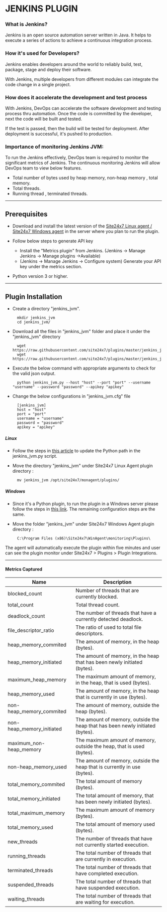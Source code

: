                                 
# JENKINS PLUGIN
                                                                                               

### What is Jenkins?
	
 Jenkins is an open source automation server written in Java. It helps to execute a series of actions to achieve a continuous integration process. 



### How it's used for Developers?

 Jenkins enables developers around the world to reliably build, test, package, stage and deploy their software.

 With Jenkins, multiple developers from different modules can integrate the code change in a single project. 

### How does it accelerate the development and test process 

 With Jenkins, DevOps can accelerate the software development and testing process thru automation. Once the code is committed by the developer, next the code will be built and tested.

 If the test is passed, then the build will be tested for deployment. After deployment is successful, it's pushed to production.



### Importance of monitoring Jenkins JVM:

To run the Jenkins effectively, DevOps team is required to monitor the significant metrics of Jenkins. The continuous monitoring Jenkins will allow DevOps team to view below features.

- Total number of bytes used by heap memory, non-heap memory , total memory.
- Total threads.
- Running thread , terminated threads.

---

## Prerequisites

- Download and install the latest version of the [Site24x7 Linux agent / Site24x7 Windows agent](https://www.site24x7.com/app/client#/admin/inventory/add-monitor) in the server where you plan to run the plugin. 

- Follow below steps to generate API key 
	- Install the "Metrics plugin" from Jenkins. (Jenkins -> Manage Jenkins -> Manage plugins ->Available)
	- (Jenkins -> Manage Jenkins -> Configure system) Generate your API key under the metrics section.
 - Python version 3 or higher.

---

## Plugin Installation  

- Create a directory "jenkins_jvm".
  
  		mkdir jenkins_jvm
  		cd jenkins_jvm/
  
- Download all the files in "jenkins_jvm" folder and place it under the "jenkins_jvm" directory

		wget https://raw.githubusercontent.com/site24x7/plugins/master/jenkins_jvm/jenkins_jvm.py
		wget https://raw.githubusercontent.com/site24x7/plugins/master/jenkins_jvm/jenkins_jvm.cfg


- Execute the below command with appropriate arguments to check for the valid json output.  

		python jenkins_jvm.py --host "host" --port "port" --username "username" --password "password" --apikey "apikey"
		
- Change the below configurations in "jenkins_jvm.cfg" file

		[jenkins_jvm]
		host = "host"
		port = "port"
		username = "username"
		password = "password"
		apikey = "apikey"

##### Linux 

- Follow the steps in [this article](https://support.site24x7.com/portal/en/kb/articles/updating-python-path-in-a-plugin-script-for-linux-servers) to update the Python path in the jenkins_jvm.py script.

- Move the directory "jenkins_jvm" under Site24x7 Linux Agent plugin directory : 

		mv jenkins_jvm /opt/site24x7/monagent/plugins/
  
##### Windows 

- Since it's a Python plugin, to run the plugin in a Windows server please follow the steps in [this link](https://support.site24x7.com/portal/en/kb/articles/run-python-plugin-scripts-in-windows-servers). The remaining configuration steps are the same.


- Move the folder "jenkins_jvm" under Site24x7 Windows Agent plugin directory : 

		C:\Program Files (x86)\Site24x7\WinAgent\monitoring\Plugins\

The agent will automatically execute the plugin within five minutes and user can see the plugin monitor under Site24x7 > Plugins > Plugin Integrations.

---

#### Metrics Captured


Name		            	| Description
---         		   	|   ---
blocked_count                   |                   Number of threads that are currently blocked.
total_count                     |                   Total thread count.
deadlock_count                  |                   The number of threads that have a currently detected deadlock.
file_descriptor_ratio           |                   The ratio of used to total file descriptors. 
heap_memory_commited            |                   The amount of memory, in the heap (bytes).
heap_memory_initiated           |                   The amount of memory, in the heap that has been newly initiated (bytes).
maximum_heap_memory             |                   The maximum amount of memory, in the heap, that is used (bytes).
heap_memory_used                |                   The amount of memory, in the heap that is currently in use (bytes).
non-heap_memory_commited        |                   The amount of memory, outside the heap (bytes).
non-heap_memory_initiated       |                   The amount of memory, outside the heap that has been newly initiated (bytes).
maximum_non-heap_memory         |                   The maximum amount of memory, outside the heap, that is used (bytes).
non-heap_memory_used            |                   The amount of memory, outside the heap that is currently in use (bytes).
total_memory_commited           |                   The total amount of memory (bytes).
total_memory_initiated          |                   The total amount of memory, that has been newly initiated (bytes).
total_maximum_memory            |                   The maximum amount of memory (bytes).
total_memory_used               |                   The total amount of memory used (bytes).
new_threads                     |                   The number of threads that have not currently started execution.
running_threads                 |                   The total number of threads that are currently in execution.
terminated_threads              |                   The total number of threads that have completed execution.
suspended_threads               |                   The total number of threads that have suspended execution.
waiting_threads                 |                   The total number of threads that are waiting for execution.

